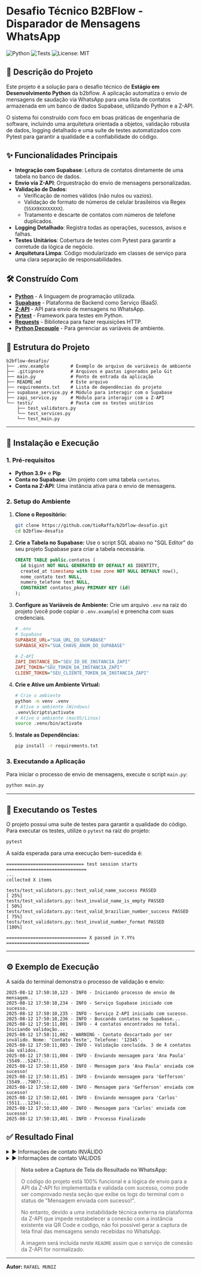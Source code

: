 # Desafio Técnico B2BFlow - Disparador de Mensagens WhatsApp

![Python](https://img.shields.io/badge/python-3.9+-blue.svg)
![Tests](https://img.shields.io/badge/tests-pytest-green.svg)
![License: MIT](https://img.shields.io/badge/License-MIT-yellow.svg)

## 📄 Descrição do Projeto

Este projeto é a solução para o desafio técnico de **Estágio em Desenvolvimento Python** da b2bflow. A aplicação automatiza o envio de mensagens de saudação via WhatsApp para uma lista de contatos armazenada em um banco de dados Supabase, utilizando Python e a Z-API.

O sistema foi construído com foco em boas práticas de engenharia de software, incluindo uma arquitetura orientada a objetos, validação robusta de dados, logging detalhado e uma suíte de testes automatizados com Pytest para garantir a qualidade e a confiabilidade do código.

## ✨ Funcionalidades Principais

- **Integração com Supabase**: Leitura de contatos diretamente de uma tabela no banco de dados.
- **Envio via Z-API**: Orquestração do envio de mensagens personalizadas.
- **Validação de Dados**:
    - Verificação de nomes válidos (não nulos ou vazios).
    - Validação de formato de números de celular brasileiros via Regex (`55XX9XXXXXXXX`).
    - Tratamento e descarte de contatos com números de telefone duplicados.
- **Logging Detalhado**: Registra todas as operações, sucessos, avisos e falhas.
- **Testes Unitários**: Cobertura de testes com Pytest para garantir a corretude da lógica de negócio.
- **Arquitetura Limpa**: Código modularizado em classes de serviço para uma clara separação de responsabilidades.

## 🛠️ Construído Com

- **[Python](https://www.python.org/)** - A linguagem de programação utilizada.
- **[Supabase](https://supabase.com/)** - Plataforma de Backend como Serviço (BaaS).
- **[Z-API](https://www.z-api.io/)** - API para envio de mensagens no WhatsApp.
- **[Pytest](https://docs.pytest.org/en/7.1.x/)** - Framework para testes em Python.
- **[Requests](https://requests.readthedocs.io/en/latest/)** - Biblioteca para fazer requisições HTTP.
- **[Python Decouple](https://pypi.org/project/python-decouple/)** - Para gerenciar as variáveis de ambiente.

## 📂 Estrutura do Projeto

```
b2bflow-desafio/
├── .env.example        # Exemplo de arquivo de variáveis de ambiente
├── .gitignore          # Arquivos e pastas ignorados pelo Git
├── main.py             # Ponto de entrada da aplicação
├── README.md           # Este arquivo
├── requirements.txt    # Lista de dependências do projeto
├── supabase_service.py # Módulo para interagir com o Supabase
├── zapi_service.py     # Módulo para interagir com a Z-API
└── tests/              # Pasta com os testes unitários
    ├── test_validators.py
    └── test_services.py
    └── test_main.py
```

---
## 🚀 Instalação e Execução

### 1. Pré-requisitos
- **Python 3.9+** e **Pip**
- **Conta no Supabase**: Um projeto com uma tabela `contatos`.
- **Conta na Z-API**: Uma instância ativa para o envio de mensagens.

### 2. Setup do Ambiente

1.  **Clone o Repositório:**
    ```bash
    git clone https://github.com/tioRaffa/b2bflow-desafio.git
    cd b2bflow-desafio
    ```

2.  **Crie a Tabela no Supabase:**
    Use o script SQL abaixo no "SQL Editor" do seu projeto Supabase para criar a tabela necessária.
    ```sql
    CREATE TABLE public.contatos (
      id bigint NOT NULL GENERATED BY DEFAULT AS IDENTITY,
      created_at timestamp with time zone NOT NULL DEFAULT now(),
      nome_contato text NULL,
      numero_telefone text NULL,
      CONSTRAINT contatos_pkey PRIMARY KEY (id)
    );
    ```

3.  **Configure as Variáveis de Ambiente:**
    Crie um arquivo `.env` na raiz do projeto (você pode copiar o `.env.example`) e preencha com suas credenciais.
    ```ini
    # .env
    # Supabase
    SUPABASE_URL="SUA_URL_DO_SUPABASE"
    SUPABASE_KEY="SUA_CHAVE_ANON_DO_SUPABASE"

    # Z-API
    ZAPI_INSTANCE_ID="SEU_ID_DE_INSTANCIA_ZAPI"
    ZAPI_TOKEN="SEU_TOKEN_DA_INSTANCIA_ZAPI"
    CLIENT_TOKEN="SEU_CLIENTE_TOKEN_DA_INSTANCIA_ZAPI"
    ```

4.  **Crie e Ative um Ambiente Virtual:**
    ```bash
    # Crie o ambiente
    python -m venv .venv
    # Ative o ambiente (Windows)
    .venv\Scripts\activate
    # Ative o ambiente (macOS/Linux)
    source .venv/bin/activate
    ```

5.  **Instale as Dependências:**
    ```bash
    pip install -r requirements.txt
    ```

### 3. Executando a Aplicação
Para iniciar o processo de envio de mensagens, execute o script `main.py`:
```bash
python main.py
```

---
## 🧪 Executando os Testes

O projeto possui uma suíte de testes para garantir a qualidade do código. Para executar os testes, utilize o `pytest` na raiz do projeto:

```bash
pytest
```
A saída esperada para uma execução bem-sucedida é:
```text
============================= test session starts ==============================
...
collected X items

tests/test_validators.py::test_valid_name_success PASSED                  [ 25%]
tests/test_validators.py::test_invalid_name_is_empty PASSED               [ 50%]
tests/test_validators.py::test_valid_brazilian_number_success PASSED      [ 75%]
tests/test_validators.py::test_invalid_number_format PASSED               [100%]

============================== X passed in Y.YYs ===============================
```

---
## ⚙️ Exemplo de Execução
A saída do terminal demonstra o processo de validação e envio:
```text
2025-08-12 17:50:10,123 - INFO - Iniciando processo de envio de mensagem..
2025-08-12 17:50:10,234 - INFO - Serviço Supabase iniciado com sucesso.
2025-08-12 17:50:10,235 - INFO - Serviço Z-API iniciado com sucesso.
2025-08-12 17:50:10,236 - INFO - Buscando contatos no Supabase...
2025-08-12 17:50:11,001 - INFO - 4 contatos encontrados no total. Iniciando validação...
2025-08-12 17:50:11,002 - WARNING - Contato descartado por ser inválido. Nome: 'Contato Teste', Telefone: '12345'.
2025-08-12 17:50:11,003 - INFO - Validação concluída. 3 de 4 contatos são válidos.
2025-08-12 17:50:11,004 - INFO - Enviando mensagem para 'Ana Paula' (5549...5247)...
2025-08-12 17:50:11,850 - INFO - Mensagem para 'Ana Paula' enviada com sucesso!
2025-08-12 17:50:11,851 - INFO - Enviando mensagem para 'Gefferson' (5549...7907)...
2025-08-12 17:50:12,600 - INFO - Mensagem para 'Gefferson' enviada com sucesso!
2025-08-12 17:50:12,601 - INFO - Enviando mensagem para 'Carlos' (5511...1234)...
2025-08-12 17:50:13,400 - INFO - Mensagem para 'Carlos' enviada com sucesso!
2025-08-12 17:50:13,401 - INFO - Processo Finalizado
```

## ✅ Resultado Final
<details>
  <summary>▶️ Informações de contato INVÁLIDO </summary>
  <img width="1392" height="239" alt="Image" src="https://github.com/user-attachments/assets/995bbd89-b507-4948-b198-a5b2fb36c16c" />
</details>
<details>
  <summary>▶️ Informações de contato VÁLIDOS </summary>
  <img width="1380" height="330" alt="Image" src="https://github.com/user-attachments/assets/159f1995-daa3-4da3-a395-e32dc26c80d7" />
</details>

> **Nota sobre a Captura de Tela do Resultado no WhatsApp:**
>
> O código do projeto está 100% funcional e a lógica de envio para a API da Z-API foi implementada e validada com sucesso, como pode ser comprovado nesta seção que exibe os logs do terminal com o status de "Mensagem enviada com sucesso!".
>
> No entanto, devido a uma instabilidade técnica externa na plataforma da Z-API que impede restabelecer a conexão com a instância existente via QR Code e codigo, não foi possível gerar a captura de tela final das mensagens sendo recebidas no WhatsApp.
>
> A imagem será incluída neste `README` assim que o serviço de conexão da Z-API for normalizado.

---

**Autor:** `RAFAEL MUNIZ`
